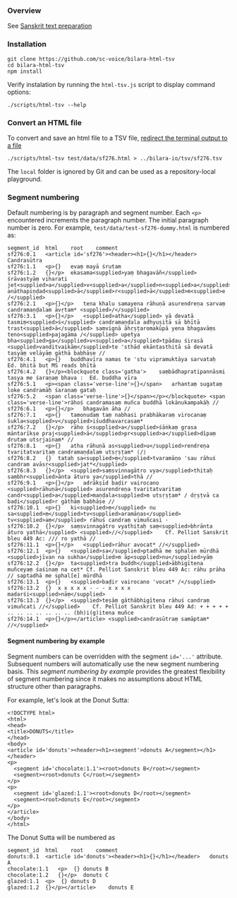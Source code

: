 ### Overview
See [Sanskrit text preparation](https://github.com/suttacentral/bilara-data/wiki/Sanskrit-text-preparation)

### Installation
```
git clone https://github.com/sc-voice/bilara-html-tsv
cd bilara-html-tsv
npm install
```

Verify instalation by running the `html-tsv.js` script to display
command options:

```
./scripts/html-tsv --help
```

### Convert an HTML file

To convert and save an html file to a TSV file, 
[redirect the terminal output to a file](https://askubuntu.com/questions/420981/how-do-i-save-terminal-output-to-a-file)
```
./scripts/html-tsv test/data/sf276.html > ../bilara-io/tsv/sf276.tsv
```

The `local` folder is ignored by Git and can be used as a repository-local 
playground.

### Segment numbering
Default numbering is by paragraph and segment number. 
Each `<p>` encountered increments the paragraph number.
The initial paragraph number is zero.
For example, `test/data/test-sf276-dummy.html` is numbered as:

```
segment_id	html	root	comment
sf276:0.1	<article id='sf276'><header><h1>{}</h1></header>	Candrasūtra	
sf276:1.1	<p>{}	evaṃ mayā śrutam	
sf276:1.2	{}</p>	ekasama<supplied>yaṃ bhagavāñ</supplied> śrāvastyāṃ viharati jet<supplied>a</supplied>v<supplied>a</supplied>n<supplied>a</supplied> anāthapiṇḍad<supplied>ā</supplied>r<supplied>ā</supplied>m<supplied>e /</supplied>	
sf276:2.1	<p>{}</p>	tena khalu samayena rāhuṇā asurendreṇa sarvaṃ candramaṇḍalam āvṛtam* <supplied>/</supplied>	
sf276:3.1	<p>{}</p>	<supplied>atha</supplied> yā devatā tasmiṃ<supplied>ś</supplied> candramaṇḍala adhyuṣitā sā bhītā trast<supplied>ā</supplied> saṃvignā āhṛṣṭaromakūpā yena bhagavāṃs teno<supplied>pajagāma /</supplied> upetya bha<supplied>ga</supplied>v<supplied>a</supplied>tpādau śirasā <supplied>vanditvaikāṃ</supplied>te 'sthād ekāntasthitā sā devatā tasyāṃ velāyāṃ gāthā babhāṣe //	
sf276:4.1	<p>{}	buddhavīra namas te 'stu vipramuktāya sarvataḥ	Ed. bhitā but MS reads bhītā
sf276:4.2	{}</p><blockquote class='gatha'>	saṃbādhapratipannāsmi tasya me śaraṇaṃ bhava :	Ed. buddha vīra
sf276:5.1	<p><span class='verse-line'>{}</span>	arhantaṃ sugataṃ loke candramāḥ śaraṇaṃ gataḥ	
sf276:5.2	<span class='verse-line'>{}</span></p></blockquote>	<span class='verse-line'>rāhoś candramasaṃ muñca buddhā lokānukampakāḥ //	
sf276:6.1	<p>{}</p>	bhagavān āha //	
sf276:7.1	<p>{}	tamonudaṃ taṃ nabhasi prabhākaraṃ virocanaṃ śukla<supplied>v</supplied>iśuddhavarcasam*	
sf276:7.2	{}</p>	rāho ś<supplied>a</supplied>śāṅkaṃ grasa māntarīkṣe praj<supplied>ā</supplied>pr<supplied>a</supplied>dīpaṃ drutam utsṛjainam* //	
sf276:8.1	<p>{}	atha rāhuṇā as<supplied>u</supplied>rendreṇa tvaritatvaritaṃ candramaṇḍalam utsṛṣṭam* ⟨/⟩	
sf276:8.2	{}	tataḥ sa<supplied>ṃ</supplied>tvaramāṇo 'sau rāhuś candram avāsṛ<supplied>jat*</supplied>	
sf276:8.3	{}</p>	<supplied>saṃsvinnagātro vya</supplied>thitaḥ saṃbhr<supplied>ānta āturo ya</supplied>thā //	
sf276:9.1	<p>{}</p>	adrākṣīd baḍir vairocano <supplied>rāhuṇā</supplied> asurendreṇa tvaritatvaritaṃ candr<supplied>a</supplied>maṇḍala<supplied>m utsṛṣṭam* / dṛṣṭvā ca baḍi</supplied>r gāthāṃ babhāṣe //	
sf276:10.1	<p>{}	ki<supplied>ṃ</supplied> nu sa<supplied>ṃ</supplied>tv<supplied>aramāṇas</supplied> tv<supplied>aṃ</supplied> rāhuś candraṃ vimuñcasi ·	
sf276:10.2	{}</p>	saṃsvinnagātro vyathitaḥ saṃ<supplied>bhrānta āturo yathā</supplied> <supplied>//</supplied>	Cf. Pelliot Sanskrit bleu 449 Ac: /// ro yathā //
sf276:11.1	<p>{}</p>	<supplied>rāhur avocat* //</supplied>	
sf276:12.1	<p>{}	<supplied>sa</supplied>ptadhā me sphalen mūrdhā <supplied>jīvan na sukha</supplied>m āp<supplied>nu</supplied>yāṃ	
sf276:12.2	{}</p>	ta<supplied>tra buddh</supplied>ābhigītena muñceyaṃ śaśinaṃ na cet*	Cf. Pelliot Sanskrit bleu 449 Ac: rāhu prāha // saptadhā me sphal[e] mūrdhā
sf276:13.1	<p>{}	<supplied>baḍir vairocano 'vocat* /</supplied>	
sf276:13.2	{}	x x x x x - - - x x x x madarśi<supplied>nāṃ</supplied>	
sf276:13.3	{}</p>	<supplied>teṣāṃ gāthābhigītena rāhuś candraṃ vimuñcati //</supplied>	Cf. Pelliot Sanskrit bleu 449 Ad: + + + + + .. .. .. .. .. .. .. (bh)i(g)itena muñce
sf276:14.1	<p>{}</p></article>	<supplied>candrasūtraṃ samāptam* //</supplied>	
```

#### Segment numbering by example
Segment numbers can be overridden with the segment `id='...'` attribute.
Subsequent numbers will automatically use the new segment numbering basis.
This _segment numbering by example_ provides the greatest flexibility of
segment numbering since it makes no assumptions about HTML
structure other than paragraphs.

For example, let's look at the Donut Sutta:
```
<!DOCTYPE html>
<html>
<head>
<title>DONUTS</title>
</head>
<body>
<article id='donuts'><header><h1><segment'>donuts A</segment></h1></header>
<p>
  <segment id='chocolate:1.1'><root>donuts B</root></segment>
  <segment><root>donuts C</root></segment>
</p>
<p>
  <segment id='glazed:1.1'><root>donuts D</root></segment>
  <segment><root>donuts E</root></segment>
</p>
</article>
</body>
</html>
```

The Donut Sutta will be numbered as

```
segment_id	html	root	comment
donuts:0.1	<article id='donuts'><header><h1>{}</h1></header>	donuts A	
chocolate:1.1	<p>  {}	donuts B	
chocolate:1.2	{}</p>	donuts C	
glazed:1.1	<p>  {}	donuts D	
glazed:1.2	{}</p></article>	donuts E	
```

